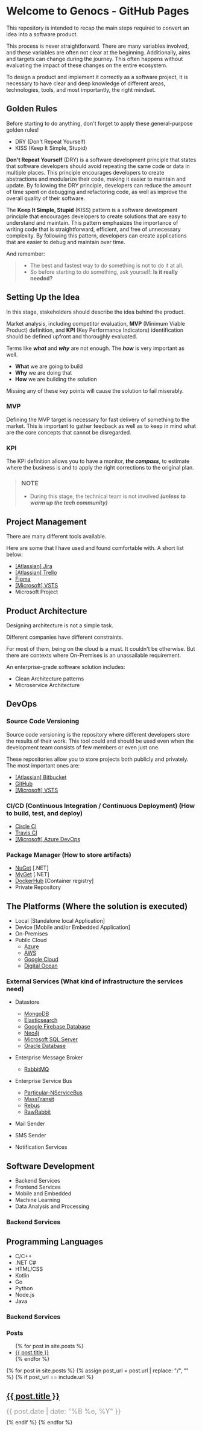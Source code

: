Welcome to Genocs - GitHub Pages
===

This repository is intended to recap the main steps required to convert an idea into a software product.

This process is never straightforward. There are many variables involved, and these variables are often not clear at the beginning. Additionally, aims and targets can change during the journey. This often happens without evaluating the impact of these changes on the entire ecosystem.

To design a product and implement it correctly as a software project, it is necessary to have clear and deep knowledge of different areas, technologies, tools, and most importantly, the right mindset.

## Golden Rules
Before starting to do anything, don't forget to apply these general-purpose golden rules!

- DRY (Don't Repeat Yourself)
- KISS (Keep It Simple, Stupid)

**Don't Repeat Yourself** (DRY) is a software development principle that states that software developers should avoid repeating the same code or data in multiple places. This principle encourages developers to create abstractions and modularize their code, making it easier to maintain and update. By following the DRY principle, developers can reduce the amount of time spent on debugging and refactoring code, as well as improve the overall quality of their software.

The **Keep It Simple, Stupid** (KISS) pattern is a software development principle that encourages developers to create solutions that are easy to understand and maintain. This pattern emphasizes the importance of writing code that is straightforward, efficient, and free of unnecessary complexity. By following this pattern, developers can create applications that are easier to debug and maintain over time.

And remember:

> - The best and fastest way to do something is not to do it at all.
> - So before starting to do something, ask yourself: **Is it really needed?**

## Setting Up the Idea
In this stage, stakeholders should describe the idea behind the product.

Market analysis, including competitor evaluation, **MVP** (Minimum Viable Product) definition, and **KPI** (Key Performance Indicators) identification should be defined upfront and thoroughly evaluated.

Terms like ***what*** and ***why*** are not enough. The ***how*** is very important as well.

- **What** we are going to build
- **Why** we are doing that
- **How** we are building the solution

Missing any of these key points will cause the solution to fail miserably.

### MVP
Defining the MVP target is necessary for fast delivery of something to the market. This is important to gather feedback as well as to keep in mind what are the core concepts that cannot be disregarded.

### KPI
The KPI definition allows you to have a monitor, ***the compass***, to estimate where the business is and to apply the right corrections to the original plan.

> ### NOTE
> - During this stage, the technical team is not involved ***(unless to warm up the tech community)***

## Project Management
There are many different tools available.

Here are some that I have used and found comfortable with. A short list below:
- [[Atlassian] Jira](https://www.atlassian.com/software/jira)
- [[Atlassian] Trello](https://trello.com/)
- [Figma](https://www.figma.com/)
- [[Microsoft] VSTS](https://dev.azure.com/)
- Microsoft Project

## Product Architecture
Designing architecture is not a simple task.

Different companies have different constraints.

For most of them, being on the cloud is a must. It couldn't be otherwise. But there are contexts where On-Premises is an unassailable requirement.

An enterprise-grade software solution includes:

- Clean Architecture patterns
- Microservice Architecture

## DevOps

### Source Code Versioning
Source code versioning is the repository where different developers store the results of their work. This tool could and should be used even when the development team consists of few members or even just one.

These repositories allow you to store projects both publicly and privately. The most important ones are:
- [[Atlassian] Bitbucket](https://bitbucket.org/)
- [GitHub](https://github.com/)
- [[Microsoft] VSTS](https://azure.microsoft.com/en-us/services/devops/)

### CI/CD (Continuous Integration / Continuous Deployment) (How to build, test, and deploy)
- [Circle CI](https://circleci.com/)
- [Travis CI](https://travis-ci.com/)
- [[Microsoft] Azure DevOps](https://dev.azure.com/)

### Package Manager (How to store artifacts)
- [NuGet](https://www.nuget.org/) [.NET]
- [MyGet](https://www.myget.org/) [.NET]
- [DockerHub](https://hub.docker.com/) [Container registry]
- Private Repository

## The Platforms (Where the solution is executed)

- Local [Standalone local Application]
- Device [Mobile and/or Embedded Application]
- On-Premises
- Public Cloud
	- [Azure](https://portal.azure.com/)
	- [AWS](https://aws.amazon.com/)
	- [Google Cloud](https://cloud.google.com/)
	- [Digital Ocean](https://cloud.digitalocean.com/)

### External Services (What kind of infrastructure the services need)

- Datastore
    - [MongoDB](https://www.mongodb.com/)
    - [Elasticsearch](https://www.elastic.co/)
    - [Google Firebase Database](https://firebase.google.com/products/realtime-database)
    - [Neo4j](https://neo4j.com/)
    - [Microsoft SQL Server](https://www.microsoft.com/en-us/sql-server)
    - [Oracle Database](https://www.oracle.com/database/)
	
- Enterprise Message Broker
    - [RabbitMQ](https://www.rabbitmq.com/)

- Enterprise Service Bus
	- [Particular-NServiceBus](https://particular.net/)
	- [MassTransit](https://masstransit-project.com/)
	- [Rebus](https://github.com/rebus-org/Rebus/)
	- [RawRabbit](https://github.com/pardahlman/RawRabbit/)

- Mail Sender
- SMS Sender
- Notification Services

## Software Development

- Backend Services
- Frontend Services
- Mobile and Embedded
- Machine Learning
- Data Analysis and Processing

### Backend Services

## Programming Languages
- C/C++
- .NET C#
- HTML/CSS
- Kotlin
- Go
- Python
- Node.js
- Java

### Backend Services

### Posts
<ul>
  {% for post in site.posts %}
    <li>
      <a href="{{ post.url }}">{{ post.title }}</a>
    </li>
  {% endfor %}
</ul>

<div class="linked_post">
    {% for post in site.posts %}
        {% assign post_url = post.url | replace: "/", "" %}
        {% if post_url == include.url %}
            <div class="linked_post_div">
                <article class="post">
                    <h1><a href="{{ site.baseurl }}{{ post.url }}">{{ post.title }}</a></h1>
                    <p style="color: #969494; margin: 10px 0px; font-size: 18px;">
                        {{ post.date | date: "%B %e, %Y" }}
                    </p>
                </article>
            </div>
        {% endif %}
    {% endfor %}
    <br>
</div>
